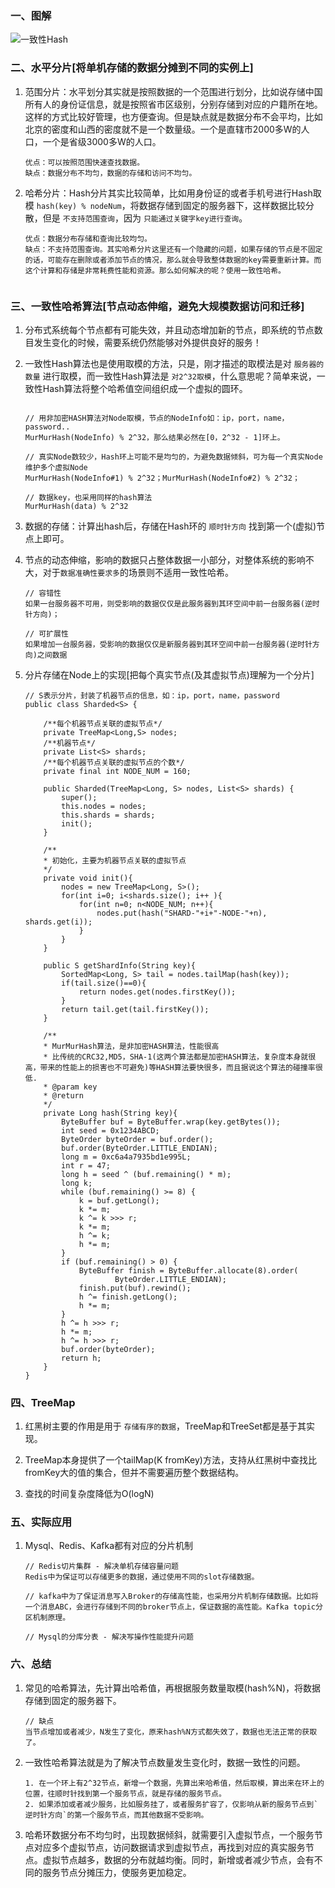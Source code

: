### 一、图解
![一致性Hash](https://qn.mayu1024.com/hexo%E5%8D%9A%E5%AE%A2/%E5%88%86%E5%B8%83%E5%BC%8F%E5%AD%98%E5%82%A8/%E4%B8%80%E8%87%B4%E6%80%A7hash.png)

### 二、水平分片[将单机存储的数据分摊到不同的实例上]
1. 范围分片：水平划分其实就是按照数据的一个范围进行划分，比如说存储中国所有人的身份证信息，就是按照省市区级别，分别存储到对应的户籍所在地。这样的方式比较好管理，也方便查询。但是缺点就是数据分布不会平均，比如北京的密度和山西的密度就不是一个数量级。一个是直辖市2000多W的人口，一个是省级3000多W的人口。
    ```
    优点：可以按照范围快速查找数据。
    缺点：数据分布不均匀，数据的存储和访问不均匀。
    ```

2. 哈希分片：Hash分片其实比较简单，比如用身份证的或者手机号进行Hash取模 `hash(key) % nodeNum`，将数据存储到固定的服务器下，这样数据比较分散，但是 `不支持范围查询`，因为 `只能通过关键字key进行查询`。
    ```
    优点：数据分布存储和查询比较均匀。
    缺点：不支持范围查询。其实哈希分片这里还有一个隐藏的问题，如果存储的节点是不固定的话，可能存在删除或者添加节点的情况，那么就会导致整体数据的key需要重新计算。而这个计算和存储是非常耗费性能和资源。那么如何解决的呢？使用一致性哈希。


### 三、一致性哈希算法[节点动态伸缩，避免大规模数据访问和迁移]
1. 分布式系统每个节点都有可能失效，并且动态增加新的节点，即系统的节点数目发生变化的时候，需要系统仍然能够对外提供良好的服务！
2. 一致性Hash算法也是使用取模的方法，只是，刚才描述的取模法是对 `服务器的数量` 进行取模，而一致性Hash算法是 `对2^32取模`，什么意思呢？简单来说，一致性Hash算法将整个哈希值空间组织成一个虚拟的圆环。
    ```
    
    // 用非加密HASH算法对Node取模，节点的NodeInfo如：ip，port，name，password..
    MurMurHash(NodeInfo) % 2^32，那么结果必然在[0，2^32 - 1]环上。

    // 真实Node数较少，Hash环上可能不是均匀的，为避免数据倾斜，可为每一个真实Node维护多个虚拟Node
    MurMurHash(NodeInfo#1) % 2^32；MurMurHash(NodeInfo#2) % 2^32；

    // 数据key，也采用同样的hash算法
    MurMurHash(data) % 2^32
    ```
3. 数据的存储：计算出hash后，存储在Hash环的 `顺时针方向` 找到第一个(虚拟)节点上即可。 
4. 节点的动态伸缩，影响的数据只占整体数据一小部分，对整体系统的影响不大，对于`数据准确性要求多`的场景则不适用一致性哈希。  
    ```
    // 容错性
    如果一台服务器不可用，则受影响的数据仅仅是此服务器到其环空间中前一台服务器(逆时针方向)；

    // 可扩展性
    如果增加一台服务器，受影响的数据仅仅是新服务器到其环空间中前一台服务器(逆时针方向)之间数据
    ```

5. 分片存储在Node上的实现[把每个真实节点(及其虚拟节点)理解为一个分片]
    ```
    // S表示分片，封装了机器节点的信息，如：ip，port，name，password
    public class Sharded<S> {

        /**每个机器节点关联的虚拟节点*/
        private TreeMap<Long,S> nodes;
        /**机器节点*/
        private List<S> shards;
        /**每个机器节点关联的虚拟节点的个数*/
        private final int NODE_NUM = 160;

        public Sharded(TreeMap<Long, S> nodes, List<S> shards) {
            super();
            this.nodes = nodes;
            this.shards = shards;
            init();
        }

        /**
        * 初始化，主要为机器节点关联的虚拟节点
        */
        private void init(){
            nodes = new TreeMap<Long, S>();
            for(int i=0; i<shards.size(); i++ ){
                for(int n=0; n<NODE_NUM; n++){
                    nodes.put(hash("SHARD-"+i+"-NODE-"+n), shards.get(i));
                }
            }
        }

        public S getShardInfo(String key){
            SortedMap<Long, S> tail = nodes.tailMap(hash(key));
            if(tail.size()==0){
                return nodes.get(nodes.firstKey());
            }
            return tail.get(tail.firstKey());
        }

        /**
        * MurMurHash算法，是非加密HASH算法，性能很高
        * 比传统的CRC32,MD5，SHA-1(这两个算法都是加密HASH算法，复杂度本身就很高，带来的性能上的损害也不可避免)等HASH算法要快很多，而且据说这个算法的碰撞率很低.
        * @param key
        * @return
        */
        private Long hash(String key){
            ByteBuffer buf = ByteBuffer.wrap(key.getBytes());  
            int seed = 0x1234ABCD;  
            ByteOrder byteOrder = buf.order();  
            buf.order(ByteOrder.LITTLE_ENDIAN);  
            long m = 0xc6a4a7935bd1e995L;  
            int r = 47;  
            long h = seed ^ (buf.remaining() * m);  
            long k;  
            while (buf.remaining() >= 8) {  
                k = buf.getLong();  
                k *= m;  
                k ^= k >>> r;  
                k *= m;  
                h ^= k;  
                h *= m;  
            }  
            if (buf.remaining() > 0) {  
                ByteBuffer finish = ByteBuffer.allocate(8).order(  
                        ByteOrder.LITTLE_ENDIAN);  
                finish.put(buf).rewind();  
                h ^= finish.getLong();  
                h *= m;  
            }  
            h ^= h >>> r;
            h *= m;
            h ^= h >>> r;
            buf.order(byteOrder);
            return h;
        }
    }
    ```

### 四、TreeMap
1. 红黑树主要的作用是用于 `存储有序的数据`，TreeMap和TreeSet都是基于其实现。

2. TreeMap本身提供了一个tailMap(K fromKey)方法，支持从红黑树中查找比fromKey大的值的集合，但并不需要遍历整个数据结构。

3. 查找的时间复杂度降低为O(logN)

### 五、实际应用
1. Mysql、Redis、Kafka都有对应的分片机制
    ```
    // Redis切片集群 - 解决单机存储容量问题
    Redis中为保证可以存储更多的数据，通过使用不同的slot存储数据。

    // kafka中为了保证消息写入Broker的存储高性能，也采用分片机制存储数据。比如将一个消息ABC，会进行存储到不同的broker节点上，保证数据的高性能。Kafka topic分区机制原理。

    // Mysql的分库分表 - 解决写操作性能提升问题
    ```

### 六、总结
1. 常见的哈希算法，先计算出哈希值，再根据服务数量取模(hash%N)，将数据存储到固定的服务器下。
    ```
    // 缺点
    当节点增加或者减少，N发生了变化，原来hash%N方式都失效了，数据也无法正常的获取了。
    ```
2. 一致性哈希算法就是为了解决节点数量发生变化时，数据一致性的问题。
    ```
    1. 在一个环上有2^32节点，新增一个数据，先算出来哈希值，然后取模，算出来在环上的位置，往顺时针找到第一个服务节点，就是存储的服务节点。
    2. 如果添加或者减少服务，比如服务挂了，或者服务扩容了，仅影响从新的服务节点到`逆时针方向`的第一个服务节点，而其他数据不受影响。
    ```
3. 哈希环数据分布不均匀时，出现数据倾斜，就需要引入虚拟节点，一个服务节点对应多个虚拟节点，访问数据请求到虚拟节点，再找到对应的真实服务节点。虚拟节点越多，数据的分布就越均衡。同时，新增或者减少节点，会有不同的服务节点分摊压力，使服务更加稳定。